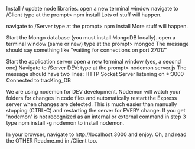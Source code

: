Install / update node libraries.
open a new terminal window
navigate to /Client
type at the prompt> npm install
Lots of stuff will happen.

navigate to /Server
type at the prompt> npm install
More stuff will happen.

Start the Mongo database (you must install MongoDB locally).
open a terminal window (same or new)
type at the prompt> mongod
The message should say something like "waiting for connections on port 27017"

Start the application server
open a new terminal window (yes, a second one)
Navigate to /Server
DEV: type at the prompt> nodemon server.js
The message should have two lines: HTTP Socket Server listening on \*:3000 Connected to tracKing_DB

We are using nodemon for DEV development. Nodemon will watch your folders for changes in code files and automatically restart the Express server when changes are detected. This is much easier than manually stopping (CTRL-C) and restarting the server for EVERY change. If you get 'nodemon' is not recognized as an internal or external command in step 3 type npm install -g nodemon to install nodemon.

In your browser, navigate to http://localhost:3000 and enjoy.
Oh, and read the OTHER Readme.md in /Client too.
